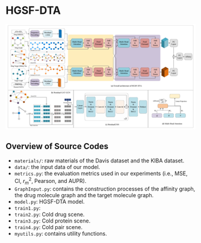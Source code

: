 # HGSF-DTA

<img src="./Framework.png" style="zoom: 100%;"/>

## Overview of Source Codes
- `materials/`:  raw materials of the Davis dataset and the KIBA dataset.
- `data/`: the input data of our model.
- `metrics.py`:  the evaluation metrics used in our experiments (i.e., MSE, CI, $r_m^2$, Pearson, and AUPR).
- `GraphInput.py`: contains the construction processes of the affinity graph, the drug molecule graph and the target molecule graph.
- `model.py`:  HGSF-DTA model.
- `train1.py`: 
- `train2.py`: Cold drug scene.
- `train3.py`: Cold protein scene.
- `train4.py`: Cold pair scene.
- `myutils.py`: contains utility functions.